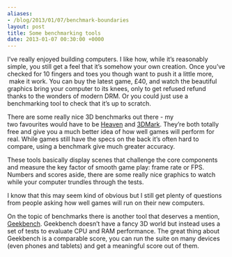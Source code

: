 ```yaml
---
aliases:
- /blog/2013/01/07/benchmark-boundaries
layout: post
title: Some benchmarking tools
date: 2013-01-07 00:30:00 +0000
---
```

I’ve really enjoyed building computers. I like how, while it’s reasonably
simple, you still get a feel that it’s somehow your own creation. Once you’ve
checked for 10 fingers and toes you though want to push it a little more,  make
it work. You can buy the latest game, £40, and watch the beautiful graphics
bring your computer to its knees, only to get refused refund thanks to the
wonders of modern DRM. Or you could just use a benchmarking tool to check that
it’s up to scratch.

There are some really nice 3D benchmarks out there - my two favourites would
have to be [Heaven](http://unigine.com/products/heaven/) and
[3DMark](http://www.3dmark.com/). They’re both totally free and give you a much
better idea of how well games will perform for real. While games still have the
specs on the back it’s often hard to compare, using a benchmark give much
greater accuracy.

These tools basically display scenes that challenge the core components and
measure the key factor of smooth game play: frame rate or FPS. Numbers and
scores aside, there are some really nice graphics to watch while
your computer trundles through the tests.

I know that this may seem kind of obvious but I still get plenty of questions
from people asking how well games will run on their new computers.

On the topic of benchmarks there is another tool that deserves a mention,
[Geekbench](http://browser.primatelabs.com/user/charlieegan3/geekbench2).
Geekbench doesn’t have a fancy 3D world but instead uses a set of tests
to evaluate CPU and RAM performance. The great thing about Geekbench is a
comparable score, you can run the suite on many devices (even phones and
tablets) and get a meaningful score out of them.